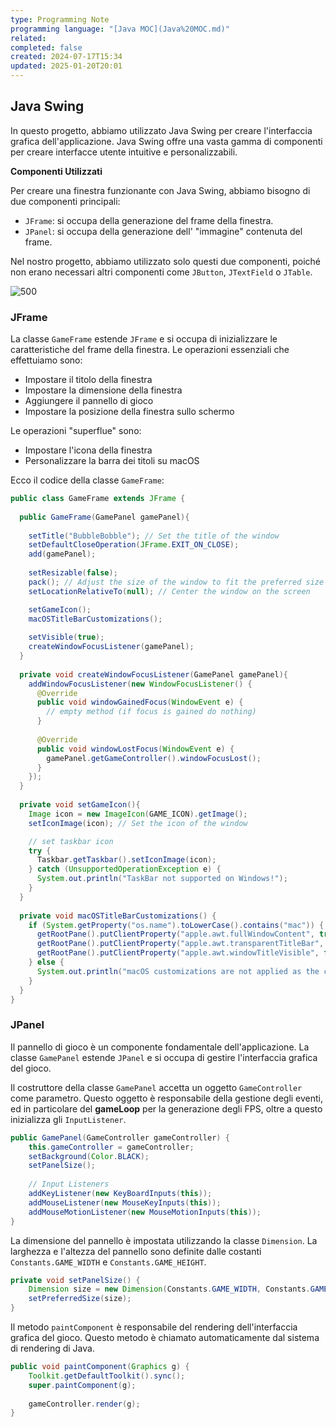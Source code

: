 ```yaml
---
type: Programming Note
programming language: "[Java MOC](Java%20MOC.md)"
related: 
completed: false
created: 2024-07-17T15:34
updated: 2025-01-20T20:01
---
```


## Java Swing

In questo progetto, abbiamo utilizzato Java Swing per creare l'interfaccia grafica dell'applicazione. Java Swing offre una vasta gamma di componenti per creare interfacce utente intuitive e personalizzabili.

**Componenti Utilizzati**

Per creare una finestra funzionante con Java Swing, abbiamo bisogno di due componenti principali:

* `JFrame`: si occupa della generazione del frame della finestra.
* `JPanel`: si occupa della generazione dell' "immagine" contenuta del frame.

Nel nostro progetto, abbiamo utilizzato solo questi due componenti, poiché non erano necessari altri componenti come `JButton`, `JTextField` o `JTable`.

![500](Pasted%20image%2020240718122039.png)

### JFrame

La classe `GameFrame` estende `JFrame` e si occupa di inizializzare le caratteristiche del frame della finestra. Le operazioni essenziali che effettuiamo sono:
- Impostare il titolo della finestra
- Impostare la dimensione della finestra
- Aggiungere il pannello di gioco
- Impostare la posizione della finestra sullo schermo

Le operazioni "superflue" sono:
- Impostare l'icona della finestra
- Personalizzare la barra dei titoli su macOS

Ecco il codice della classe `GameFrame`:
```java
public class GameFrame extends JFrame {  
  
  public GameFrame(GamePanel gamePanel){  
  
    setTitle("BubbleBobble"); // Set the title of the window  
    setDefaultCloseOperation(JFrame.EXIT_ON_CLOSE); 
    add(gamePanel);  
  
    setResizable(false);  
    pack(); // Adjust the size of the window to fit the preferred size 
    setLocationRelativeTo(null); // Center the window on the screen  

    setGameIcon();  
    macOSTitleBarCustomizations(); 
	
    setVisible(true);  
    createWindowFocusListener(gamePanel);  
  }  
  
  private void createWindowFocusListener(GamePanel gamePanel){  
    addWindowFocusListener(new WindowFocusListener() {  
      @Override  
      public void windowGainedFocus(WindowEvent e) {  
        // empty method (if focus is gained do nothing)  
      }  
  
      @Override  
      public void windowLostFocus(WindowEvent e) {  
        gamePanel.getGameController().windowFocusLost();  
      }  
    });  
  } 
  
  private void setGameIcon(){  
    Image icon = new ImageIcon(GAME_ICON).getImage();  
    setIconImage(icon); // Set the icon of the window  

    // set taskbar icon
    try {  
      Taskbar.getTaskbar().setIconImage(icon);  
    } catch (UnsupportedOperationException e) {  
      System.out.println("TaskBar not supported on Windows!");  
    }  
  }  
  
  private void macOSTitleBarCustomizations() {    
    if (System.getProperty("os.name").toLowerCase().contains("mac")) {  
      getRootPane().putClientProperty("apple.awt.fullWindowContent", true);  
      getRootPane().putClientProperty("apple.awt.transparentTitleBar", true);  
      getRootPane().putClientProperty("apple.awt.windowTitleVisible", false);  
    } else {  
      System.out.println("macOS customizations are not applied as the current OS is not macOS.");  
    }  
  }  
}
```

### JPanel

Il pannello di gioco è un componente fondamentale dell'applicazione. La classe `GamePanel` estende `JPanel` e si occupa di gestire l'interfaccia grafica del gioco.

Il costruttore della classe `GamePanel` accetta un oggetto `GameController` come parametro. Questo oggetto è responsabile della gestione degli eventi, ed in particolare del **gameLoop** per la generazione degli FPS, oltre a questo inizializza gli `InputListener`.

```java
public GamePanel(GameController gameController) {  
    this.gameController = gameController;  
    setBackground(Color.BLACK);  
    setPanelSize();  
  
    // Input Listeners  
    addKeyListener(new KeyBoardInputs(this));  
    addMouseListener(new MouseKeyInputs(this));  
    addMouseMotionListener(new MouseMotionInputs(this));  
}
```

La dimensione del pannello è impostata utilizzando la classe `Dimension`. La larghezza e l'altezza del pannello sono definite dalle costanti `Constants.GAME_WIDTH` e `Constants.GAME_HEIGHT`.

```java
private void setPanelSize() {  
    Dimension size = new Dimension(Constants.GAME_WIDTH, Constants.GAME_HEIGHT);  
    setPreferredSize(size);  
}
```

Il metodo `paintComponent` è responsabile del rendering dell'interfaccia grafica del gioco. Questo metodo è chiamato automaticamente dal sistema di rendering di Java.

```java
public void paintComponent(Graphics g) {  
    Toolkit.getDefaultToolkit().sync();
    super.paintComponent(g);
    
    gameController.render(g);  
}
```
